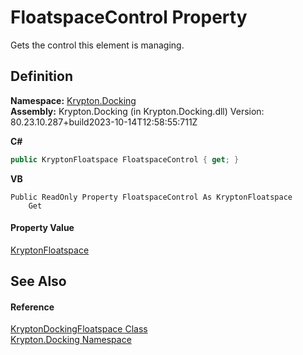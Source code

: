 # FloatspaceControl Property


Gets the control this element is managing.



## Definition
**Namespace:** <a href="98399376-cf41-9454-4b4d-4fab2ca20bc7.md">Krypton.Docking</a>  
**Assembly:** Krypton.Docking (in Krypton.Docking.dll) Version: 80.23.10.287+build2023-10-14T12:58:55:711Z

**C#**
``` C#
public KryptonFloatspace FloatspaceControl { get; }
```
**VB**
``` VB
Public ReadOnly Property FloatspaceControl As KryptonFloatspace
	Get
```



#### Property Value
<a href="0abd97f1-16de-eca8-ba36-5ceaf97e49ba.md">KryptonFloatspace</a>

## See Also


#### Reference
<a href="a85b93b1-d0b7-72b5-08f6-2a3a04adeb96.md">KryptonDockingFloatspace Class</a>  
<a href="98399376-cf41-9454-4b4d-4fab2ca20bc7.md">Krypton.Docking Namespace</a>  
